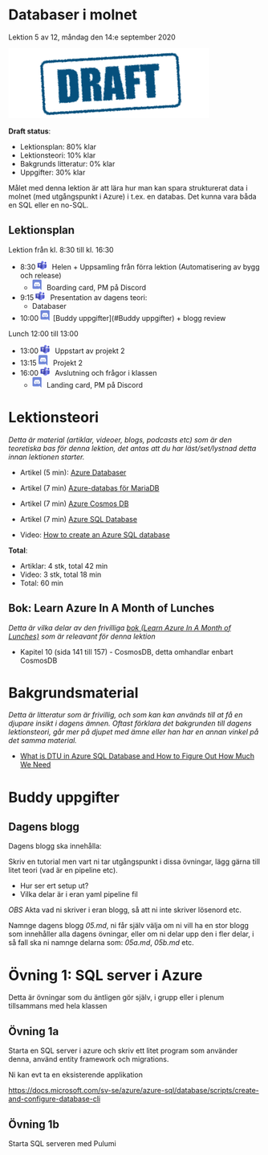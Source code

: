 # Databaser i molnet

Lektion 5 av 12, måndag den 14:e september 2020

![Draft](/assets/images/draft.png)

**Draft status**:

* Lektionsplan: 80% klar
* Lektionsteori: 10% klar
* Bakgrunds litteratur: 0% klar
* Uppgifter: 30% klar

Målet med denna lektion är att lära hur man kan spara strukturerat data i molnet (med utgångspunkt i Azure) i t.ex. en databas. Det kunna vara båda en SQL eller en no-SQL.

## Lektionsplan
Lektion från kl. 8:30 till kl. 16:30

* 8:30 <img style="margin-right:0.5em;" src="assets/images/teams18.png"  alt="Teams"/> Helen + Uppsamling från förra lektion (Automatisering av bygg och release)
  * <img style="margin-right:0.5em;" src="assets/images/discord18.png" alt="Discord"/> Boarding card, PM på Discord
* 9:15 <img style="margin-right:0.5em;" src="assets/images/teams18.png"  alt="Teams"/> Presentation av dagens teori: 
  * Databaser
* 10:00 <img style="margin-right:0.5em;" src="assets/images/discord18.png" alt="Discord"/>[Buddy uppgifter](#Buddy uppgifter) + blogg review

Lunch 12:00 till 13:00

* 13:00 <img style="margin-right:0.5em;" src="assets/images/teams18.png" alt="Teams"/> Uppstart av projekt 2
* 13:15 <img style="margin-right:0.5em;" src="assets/images/discord18.png" alt="Discord"/> Projekt 2
* 16:00 <img style="margin-right:0.5em;" src="assets/images/teams18.png" alt="Teams"/> Avslutning och frågor i klassen
  * <img style="margin-right:0.5em;" src="assets/images/discord18.png" alt="Discord"/> Landing card, PM på Discord

# Lektionsteori
*Detta är material (artiklar, videoer, blogs, podcasts etc) som är den teoretiska bas för denna lektion, det antas att du har läst/set/lystnad detta innan lektionen starter.*

* Artikel (5 min): [Azure Databaser](https://azure.microsoft.com/sv-se/product-categories/databases/)

* Artikel (7 min) [Azure-databas för MariaDB](https://azure.microsoft.com/sv-se/services/mariadb/)
* Artikel (7 min) [Azure Cosmos DB](https://azure.microsoft.com/sv-se/services/cosmos-db/)
* Artikel (7 min) [Azure SQL Database](https://azure.microsoft.com/sv-se/services/sql-database/)
* Video: [How to create an Azure SQL database](https://www.youtube.com/watch?v=p7X8lH_XMtI)

**Total**:

- Artiklar: 4 stk, total 42 min
- Video: 3 stk, total 18 min
- Total: 60 min

## Bok: Learn Azure In A Month of Lunches

*Detta är vilka delar av den frivilliga [bok (Learn Azure In A Month of Lunches)](info_learningmaterial.md) som är releavant för denna lektion*

* Kapitel 10 (sida 141 till 157) - CosmosDB, detta omhandlar enbart CosmosDB

# Bakgrundsmaterial

*Detta är litteratur som är frivillig, och som kan kan används till at få en djupare insikt i dagens ämnen. Oftast förklara det bakgrunden till dagens lektionsteori, går mer på djupet med ämne eller han har en annan vinkel på det samma material.*

* [What is DTU in Azure SQL Database and How to Figure Out How Much We Need](https://www.spotlightcloud.io/blog/what-is-dtu-in-azure-sql-database-and-how-much-do-we-need)

  

# Buddy uppgifter

## Dagens blogg

Dagens blogg ska innehålla:

Skriv en tutorial men vart ni tar utgångspunkt i dissa övningar, lägg gärna till litet teori (vad är en pipeline etc).

* Hur ser ert setup ut?
* Vilka delar är i eran yaml pipeline fil

*OBS* Akta vad ni skriver i eran blogg, så att ni inte skriver lösenord etc.

Namnge dagens blogg *05.md*, ni får själv välja om ni vill ha en stor blogg som innehåller alla dagens övningar, eller om ni delar upp den i fler delar, i så fall ska ni namnge delarna som: *05a.md*, *05b.md* etc.

# Övning 1: SQL server i Azure

Detta är övningar som du äntligen gör själv, i grupp eller i plenum tillsammans med hela klassen

## Övning 1a

Starta en SQL server i azure och skriv ett litet program som använder denna, använd entity framework och migrations.

Ni kan evt ta en eksisterende applikation

https://docs.microsoft.com/sv-se/azure/azure-sql/database/scripts/create-and-configure-database-cli

## Övning 1b

Starta SQL serveren med Pulumi

